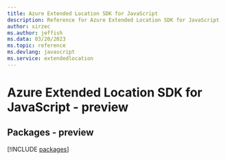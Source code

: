 ```yaml
---
title: Azure Extended Location SDK for JavaScript
description: Reference for Azure Extended Location SDK for JavaScript
author: xirzec
ms.author: jeffish
ms.data: 03/20/2023
ms.topic: reference
ms.devlang: javascript
ms.service: extendedlocation
---
```

# Azure Extended Location SDK for JavaScript - preview
## Packages - preview
[!INCLUDE [packages](extended-location-index.md)]